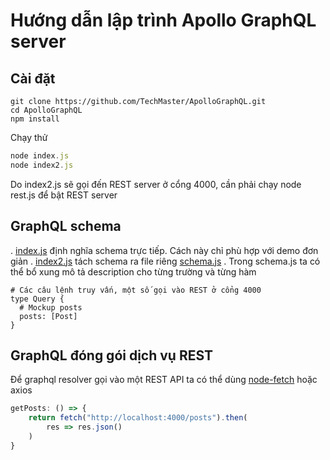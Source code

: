 # Hướng dẫn lập trình Apollo GraphQL server

## Cài đặt
```
git clone https://github.com/TechMaster/ApolloGraphQL.git
cd ApolloGraphQL
npm install
```

Chạy thử
```javascript 1.8
node index.js
node index2.js
```
Do index2.js sẽ gọi đến REST server ở cổng 4000, cần phải chạy node rest.js để bật REST server

## GraphQL schema
. [index.js](https://github.com/TechMaster/ApolloGraphQL/blob/master/index.js) định nghĩa schema trực tiếp. Cách này chỉ phù hợp với demo đơn giản
. [index2.js](https://github.com/TechMaster/ApolloGraphQL/blob/master/index2.js) tách schema ra file riêng [schema.js](https://github.com/TechMaster/ApolloGraphQL/blob/master/schema.js) 
. Trong schema.js ta có thể bổ xung mô tả description cho từng trường và từng hàm
```
# Các câu lệnh truy vấn, một số gọi vào REST ở cổng 4000
type Query {
  # Mockup posts
  posts: [Post]
}
```

## GraphQL đóng gói dịch vụ REST
Để graphql resolver gọi vào một REST API ta có thể dùng [node-fetch](https://www.npmjs.com/package/node-fetch) hoặc axios
```javascript
getPosts: () => {
    return fetch("http://localhost:4000/posts").then(
        res => res.json()
    )
}
```

